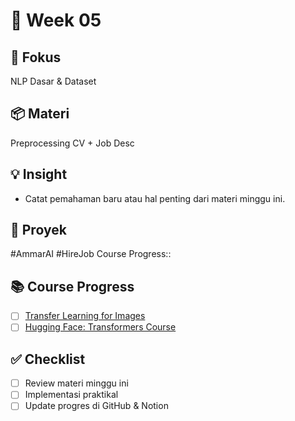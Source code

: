 # 📅 Week 05
## 🎯 Fokus
NLP Dasar & Dataset
## 📦 Materi
Preprocessing CV + Job Desc
## 💡 Insight
- Catat pemahaman baru atau hal penting dari materi minggu ini.
## 🔧 Proyek
#AmmarAI  #HireJob
Course Progress::
## 📚 Course Progress

- [ ] [Transfer Learning for Images](https://www.kaggle.com/learn/computer-vision)
- [ ] [Hugging Face: Transformers Course](https://huggingface.co/course/chapter1)

## ✅ Checklist
- [ ] Review materi minggu ini
- [ ] Implementasi praktikal
- [ ] Update progres di GitHub & Notion